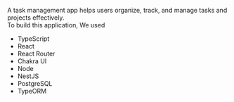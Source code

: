 A task management app helps users organize, track, and manage tasks and projects effectively. <br/>
To build this application, We used<br/>
<ul>
	<li>TypeScript</li>
	<li>React</li>
	<li>React Router</li>
	<li>Chakra UI</li>
	<li>Node</li>
	<li>NestJS</li>
	<li>PostgreSQL</li>
	<li>TypeORM</li>
</ul>

